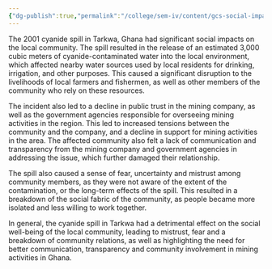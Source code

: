 ```yaml
---
{"dg-publish":true,"permalink":"/college/sem-iv/content/gcs-social-impact/"}
---
```



The 2001 cyanide spill in Tarkwa, Ghana had significant social impacts on the local community. The spill resulted in the release of an estimated 3,000 cubic meters of cyanide-contaminated water into the local environment, which affected nearby water sources used by local residents for drinking, irrigation, and other purposes. This caused a significant disruption to the livelihoods of local farmers and fishermen, as well as other members of the community who rely on these resources.

The incident also led to a decline in public trust in the mining company, as well as the government agencies responsible for overseeing mining activities in the region. This led to increased tensions between the community and the company, and a decline in support for mining activities in the area. The affected community also felt a lack of communication and transparency from the mining company and government agencies in addressing the issue, which further damaged their relationship.

The spill also caused a sense of fear, uncertainty and mistrust among community members, as they were not aware of the extent of the contamination, or the long-term effects of the spill. This resulted in a breakdown of the social fabric of the community, as people became more isolated and less willing to work together.

In general, the cyanide spill in Tarkwa had a detrimental effect on the social well-being of the local community, leading to mistrust, fear and a breakdown of community relations, as well as highlighting the need for better communication, transparency and community involvement in mining activities in Ghana.
